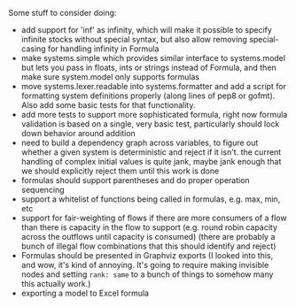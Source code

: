 
Some stuff to consider doing:

* add support for 'inf' as infinity, which will make it possible to
    specify infinite stocks without special syntax, but also allow
    removing special-casing for handling infinity in Formula
* make systems.simple which provides similar interface to systems.model
    but lets you pass in floats, ints or strings instead of Formula,
    and then make sure system.model only supports formulas
* move systems.lexer.readable into systems.formatter and add a script
    for formatting system definitions properly (along lines of pep8
    or gofmt). Also add some basic tests for that functionality.
* add more tests to support more sophisticated formula, right now
    formula validation is based on a single, very basic test,
    particularly should lock down behavior around addition
* need to build a dependency graph across variables, to figure out
    whether a given system is deterministic and reject if it isn't.
    the current handling of complex initial values is quite jank,
    maybe jank enough that we should explicitly reject them until
    this work is done
* formulas should support parentheses and do proper operation sequencing
* support a whitelist of functions being called in formulas, e.g. max, min, etc
* support for fair-weighting of flows if there are more consumers of a flow
    than there is capacity in the flow to support (e.g. round robin capacity
    across the outflows until capacity is consumed)
    (there are probably a bunch of illegal flow combinations that this
    should identify and reject)
* Formulas should be presented in Graphviz exports
    (I looked into this, and wow, it's kind of annoying. It's going to require
    making invisible nodes and setting `rank: same` to a bunch of things to
    somehow many this actually work.)
* exporting a model to Excel formula